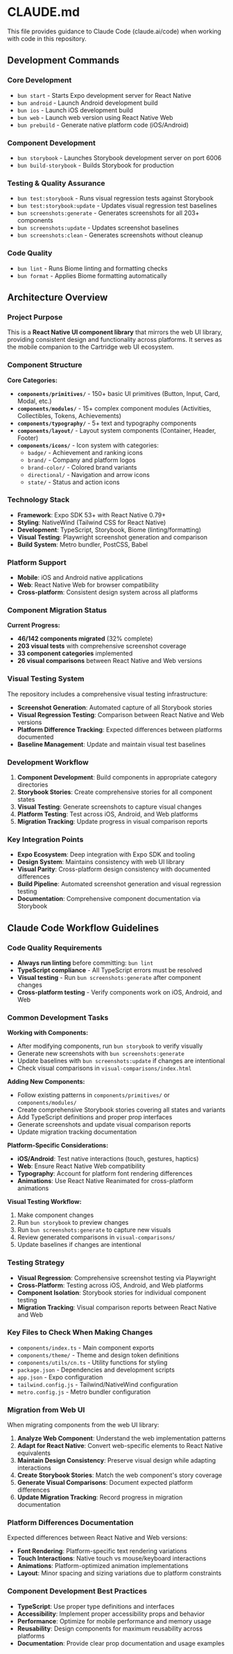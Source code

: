 # CLAUDE.md

This file provides guidance to Claude Code (claude.ai/code) when working with code in this repository.

## Development Commands

### Core Development

- `bun start` - Starts Expo development server for React Native
- `bun android` - Launch Android development build
- `bun ios` - Launch iOS development build  
- `bun web` - Launch web version using React Native Web
- `bun prebuild` - Generate native platform code (iOS/Android)

### Component Development

- `bun storybook` - Launches Storybook development server on port 6006
- `bun build-storybook` - Builds Storybook for production

### Testing & Quality Assurance

- `bun test:storybook` - Runs visual regression tests against Storybook
- `bun test:storybook:update` - Updates visual regression test baselines
- `bun screenshots:generate` - Generates screenshots for all 203+ components
- `bun screenshots:update` - Updates screenshot baselines
- `bun screenshots:clean` - Generates screenshots without cleanup

### Code Quality

- `bun lint` - Runs Biome linting and formatting checks
- `bun format` - Applies Biome formatting automatically

## Architecture Overview

### Project Purpose

This is a **React Native UI component library** that mirrors the web UI library, providing consistent design and functionality across platforms. It serves as the mobile companion to the Cartridge web UI ecosystem.

### Component Structure

**Core Categories:**

- **`components/primitives/`** - 150+ basic UI primitives (Button, Input, Card, Modal, etc.)
- **`components/modules/`** - 15+ complex component modules (Activities, Collectibles, Tokens, Achievements)
- **`components/typography/`** - 5+ text and typography components
- **`components/layout/`** - Layout system components (Container, Header, Footer)
- **`components/icons/`** - Icon system with categories:
  - `badge/` - Achievement and ranking icons
  - `brand/` - Company and platform logos
  - `brand-color/` - Colored brand variants
  - `directional/` - Navigation and arrow icons
  - `state/` - Status and action icons

### Technology Stack

- **Framework**: Expo SDK 53+ with React Native 0.79+
- **Styling**: NativeWind (Tailwind CSS for React Native)
- **Development**: TypeScript, Storybook, Biome (linting/formatting)
- **Visual Testing**: Playwright screenshot generation and comparison
- **Build System**: Metro bundler, PostCSS, Babel

### Platform Support

- **Mobile**: iOS and Android native applications
- **Web**: React Native Web for browser compatibility
- **Cross-platform**: Consistent design system across all platforms

### Component Migration Status

**Current Progress:**
- **46/142 components migrated** (32% complete)
- **203 visual tests** with comprehensive screenshot coverage
- **33 component categories** implemented
- **26 visual comparisons** between React Native and Web versions

### Visual Testing System

The repository includes a comprehensive visual testing infrastructure:

- **Screenshot Generation**: Automated capture of all Storybook stories
- **Visual Regression Testing**: Comparison between React Native and Web versions
- **Platform Difference Tracking**: Expected differences between platforms documented
- **Baseline Management**: Update and maintain visual test baselines

### Development Workflow

1. **Component Development**: Build components in appropriate category directories
2. **Storybook Stories**: Create comprehensive stories for all component states
3. **Visual Testing**: Generate screenshots to capture visual changes
4. **Platform Testing**: Test across iOS, Android, and Web platforms
5. **Migration Tracking**: Update progress in visual comparison reports

### Key Integration Points

- **Expo Ecosystem**: Deep integration with Expo SDK and tooling
- **Design System**: Maintains consistency with web UI library
- **Visual Parity**: Cross-platform design consistency with documented differences
- **Build Pipeline**: Automated screenshot generation and visual regression testing
- **Documentation**: Comprehensive component documentation via Storybook

## Claude Code Workflow Guidelines

### Code Quality Requirements

- **Always run linting** before committing: `bun lint`
- **TypeScript compliance** - All TypeScript errors must be resolved
- **Visual testing** - Run `bun screenshots:generate` after component changes
- **Cross-platform testing** - Verify components work on iOS, Android, and Web

### Common Development Tasks

**Working with Components:**

- After modifying components, run `bun storybook` to verify visually
- Generate new screenshots with `bun screenshots:generate`
- Update baselines with `bun screenshots:update` if changes are intentional
- Check visual comparisons in `visual-comparisons/index.html`

**Adding New Components:**

- Follow existing patterns in `components/primitives/` or `components/modules/`
- Create comprehensive Storybook stories covering all states and variants
- Add TypeScript definitions and proper prop interfaces
- Generate screenshots and update visual comparison reports
- Update migration tracking documentation

**Platform-Specific Considerations:**

- **iOS/Android**: Test native interactions (touch, gestures, haptics)
- **Web**: Ensure React Native Web compatibility
- **Typography**: Account for platform font rendering differences
- **Animations**: Use React Native Reanimated for cross-platform animations

**Visual Testing Workflow:**

1. Make component changes
2. Run `bun storybook` to preview changes
3. Run `bun screenshots:generate` to capture new visuals
4. Review generated comparisons in `visual-comparisons/`
5. Update baselines if changes are intentional

### Testing Strategy

- **Visual Regression**: Comprehensive screenshot testing via Playwright
- **Cross-Platform**: Testing across iOS, Android, and Web platforms  
- **Component Isolation**: Storybook stories for individual component testing
- **Migration Tracking**: Visual comparison reports between React Native and Web

### Key Files to Check When Making Changes

- `components/index.ts` - Main component exports
- `components/theme/` - Theme and design token definitions
- `components/utils/cn.ts` - Utility functions for styling
- `package.json` - Dependencies and development scripts
- `app.json` - Expo configuration
- `tailwind.config.js` - Tailwind/NativeWind configuration
- `metro.config.js` - Metro bundler configuration

### Migration from Web UI

When migrating components from the web UI library:

1. **Analyze Web Component**: Understand the web implementation patterns
2. **Adapt for React Native**: Convert web-specific elements to React Native equivalents
3. **Maintain Design Consistency**: Preserve visual design while adapting interactions
4. **Create Storybook Stories**: Match the web component's story coverage
5. **Generate Visual Comparisons**: Document expected platform differences
6. **Update Migration Tracking**: Record progress in migration documentation

### Platform Differences Documentation

Expected differences between React Native and Web versions:

- **Font Rendering**: Platform-specific text rendering variations
- **Touch Interactions**: Native touch vs mouse/keyboard interactions
- **Animations**: Platform-optimized animation implementations
- **Layout**: Minor spacing and sizing variations due to platform constraints

### Component Development Best Practices

- **TypeScript**: Use proper type definitions and interfaces
- **Accessibility**: Implement proper accessibility props and behavior
- **Performance**: Optimize for mobile performance and memory usage
- **Reusability**: Design components for maximum reusability across platforms
- **Documentation**: Provide clear prop documentation and usage examples
